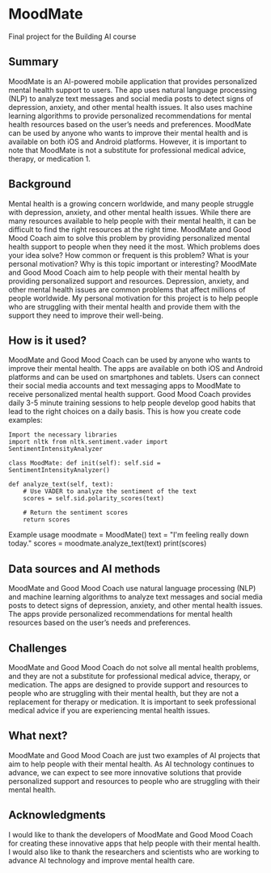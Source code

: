 # MoodMate

Final project for the Building AI course
## Summary

MoodMate is an AI-powered mobile application that provides personalized mental health support to users. The app uses natural language processing (NLP) to analyze text messages and social media posts to detect signs of depression, anxiety, and other mental health issues. It also uses machine learning algorithms to provide personalized recommendations for mental health resources based on the user’s needs and preferences. MoodMate can be used by anyone who wants to improve their mental health and is available on both iOS and Android platforms. However, it is important to note that MoodMate is not a substitute for professional medical advice, therapy, or medication 1.

## Background

Mental health is a growing concern worldwide, and many people struggle with depression, anxiety, and other mental health issues. While there are many resources available to help people with their mental health, it can be difficult to find the right resources at the right time. MoodMate and Good Mood Coach aim to solve this problem by providing personalized mental health support to people when they need it the most. Which problems does your idea solve? How common or frequent is this problem? What is your personal motivation? Why is this topic important or interesting? MoodMate and Good Mood Coach aim to help people with their mental health by providing personalized support and resources. Depression, anxiety, and other mental health issues are common problems that affect millions of people worldwide. My personal motivation for this project is to help people who are struggling with their mental health and provide them with the support they need to improve their well-being.


## How is it used?

MoodMate and Good Mood Coach can be used by anyone who wants to improve their mental health. The apps are available on both iOS and Android platforms and can be used on smartphones and tablets. Users can connect their social media accounts and text messaging apps to MoodMate to receive personalized mental health support. Good Mood Coach provides daily 3-5 minute training sessions to help people develop good habits that lead to the right choices on a daily basis.
This is how you create code examples:
````
Import the necessary libraries
import nltk from nltk.sentiment.vader import SentimentIntensityAnalyzer

class MoodMate: def init(self): self.sid = SentimentIntensityAnalyzer()

def analyze_text(self, text):
    # Use VADER to analyze the sentiment of the text
    scores = self.sid.polarity_scores(text)

    # Return the sentiment scores
    return scores
````
Example usage
moodmate = MoodMate() text = "I'm feeling really down today." scores = moodmate.analyze_text(text) print(scores)

## Data sources and AI methods
MoodMate and Good Mood Coach use natural language processing (NLP) and machine learning algorithms to analyze text messages and social media posts to detect signs of depression, anxiety, and other mental health issues. The apps provide personalized recommendations for mental health resources based on the user’s needs and preferences.

## Challenges

MoodMate and Good Mood Coach do not solve all mental health problems, and they are not a substitute for professional medical advice, therapy, or medication. The apps are designed to provide support and resources to people who are struggling with their mental health, but they are not a replacement for therapy or medication. It is important to seek professional medical advice if you are experiencing mental health issues.

## What next?

MoodMate and Good Mood Coach are just two examples of AI projects that aim to help people with their mental health. As AI technology continues to advance, we can expect to see more innovative solutions that provide personalized support and resources to people who are struggling with their mental health.

## Acknowledgments
I would like to thank the developers of MoodMate and Good Mood Coach for creating these innovative apps that help people with their mental health. I would also like to thank the researchers and scientists who are working to advance AI technology and improve mental health care.
